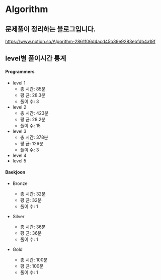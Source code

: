 # Algorithm
## 문제풀이 정리하는 블로그입니다.
https://www.notion.so/Algorithm-2861f06d4acd45b39e9283ebfdb4a19f
## level별 풀이시간 통계

#### Programmers
* level 1
  - 총 시간: 85분
  - 평   균: 28.3분
  - 풀이 수: 3
* level 2  
  - 총 시간: 423분
  - 평   균: 28.2분
  - 풀이 수: 15
* level 3  
  - 총 시간: 378분
  - 평   균: 126분
  - 풀이 수: 3
* level 4
* level 5


#### Baekjoon 
* Bronze
  - 총 시간: 32분
  - 평   균: 32분
  - 풀이 수: 1
  
* Silver
  - 총 시간: 36분
  - 평   균: 36분
  - 풀이 수: 1
  
* Gold
  - 총 시간: 100분
  - 평   균: 100분
  - 풀이 수: 1
